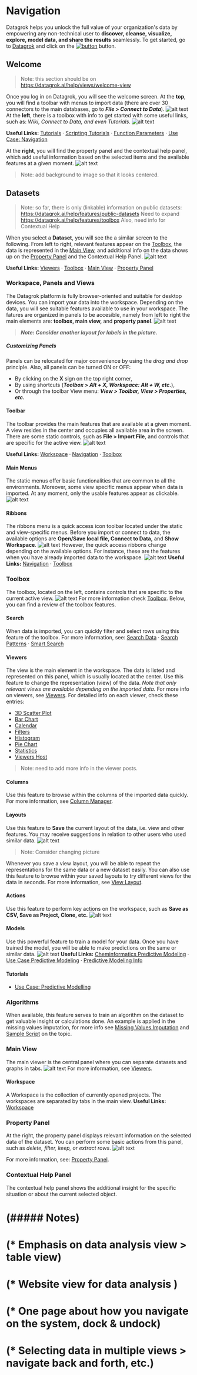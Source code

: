 # Navigation
 Datagrok helps you unlock the full value of your organization's data by empowering any non-technical user to **discover, cleanse, visualize, explore, model data, and share the results** seamlessly. To get started, go to [Datagrok](https://datagrok.ai/) and click on the [![button](../uploads/pictures/button33.JPG "Launch")](https://public.datagrok.ai/?) button.
## Welcome
> Note: this section should be on https://datagrok.ai/help/views/welcome-view

Once you log in on Datagrok, you will see the welcome screen. At the **top**, you will find a toolbar with menus to import data (there are over 30 connectors to the main databases, go to _**File > Connect to Data**_). 
![alt text](../uploads/gifs/welcome.gif "Datagrok Welcome Page Menus")
At the **left**, there is a toolbox with info to get started with some useful links, such as: _Wiki, Connect to Data, and even Tutorials_.
![alt text](../uploads/pictures/welcome_start.JPG "Datagrok Welcome Page")

**Useful Links:** [Tutorials](https://datagrok.ai/help/tutorials/tutorials) · [Scripting Tutorials](https://datagrok.ai/help/tutorials/scripting) · [Function Parameters](https://datagrok.ai/help/tutorials/func-params-enhancement) · [Use Case: Navigation](https://datagrok.ai/help/tutorials/platform-navigation)

At the **right**, you will find the property panel and the contextual help panel, which add useful information based on the selected items and the available features at a given moment.
![alt text](../uploads/pictures/welcome_property_panel.JPG "Property Panel and Contextual Help Panel")
> Note: add background to image so that it looks centered.
## Datasets
> Note: so far, there is only (linkable) information on public datasets: https://datagrok.ai/help/features/public-datasets
Need to expand https://datagrok.ai/help/features/toolbox
Also, need info for Contextual Help

When you select a **Dataset**, you will see the a similar screen to the following. From left to right, relevant features appear on the [Toolbox](https://datagrok.ai/help/features/toolbox), the data is represented in the [Main View](https://datagrok.ai/help/entities/view-layout), and additional info on the data shows up on the [Property Panel](https://datagrok.ai/help/features/property-panel) and the Contextual Help Panel.
![alt text](../uploads/pictures/dataset.JPG "Datagrok Welcome Page")

**Useful Links:** [Viewers](https://datagrok.ai/help/viewers/viewers) · [Toolbox](https://datagrok.ai/help/features/toolbox) · [Main View](https://datagrok.ai/help/entities/view-layout) · [Property Panel](https://datagrok.ai/help/features/property-panel)

### Workspace, Panels and Views

The Datagrok platform is fully browser-oriented and suitable for desktop devices. You can import your data into the workspace. Depending on the data, you will see suitable features available to use in your workspace. The fatures are organized in panels to be accesible, namely from left to right the main elements are: **toolbox, main view,** and **property panel**.
![alt text](../uploads/pictures/sections2.png "Sections")
> **_Note: Consider another layout for labels in the picture._**
##### Customizing Panels
Panels can be relocated for major convenience by using the _drag and drop_ principle. Also, all panels can be turned ON or OFF: 
* By clicking on the **X** sign on the top right corner, 
* By using shortcuts (**_Toolbox > Alt + X, Workspace: Alt + W, etc._**), 
* Or through the toolbar View menu: **_View > Toolbar, View > Properties, etc._**

#### Toolbar
The toolbar provides the main features that are available at a given moment. A view resides in the center and occupies all available area in the screen. There are some static controls, such as **File > Import File**, and controls that are specific for the active view.
![alt text](../uploads/pictures/toolbar.JPG "Toolbar")

**Useful Links:** [Workspace](https://datagrok.ai/help/features/workspace) · [Navigation](https://datagrok.ai/help/features/navigation) · [Toolbox](https://datagrok.ai/help/features/toolbox)
#### Main Menus
The static menus offer basic functionalities that are common to all the environments. Moreover, some view specific menus appear when data is imported. At any moment, only the usable features appear as clickable.
![alt text](../uploads/pictures/main_toolbar.JPG "Main Menus")
#### Ribbons
The ribbons menu is a quick access icon toolbar located under the static and view-specific menus. Before you import or connect to data, the available options are **Open/Save local file, Connect to Data,** and **Show Workspace**.
![alt text](../uploads/gifs/ribbons.gif "Ribbons Menu")
However, the quick access ribbons change depending on the available options. For instance, these are the features when you have already imported data to the workspace.
![alt text](../uploads/pictures/icon_menu.JPG "Ribbon Toolbar")
**Useful Links:** [Navigation](https://datagrok.ai/help/features/navigation) · [Toolbox](https://datagrok.ai/help/features/toolbox)

### Toolbox
The toolbox, located on the left, contains controls that are specific to the current active view.
![alt text](../uploads/pictures/toolbox.png "Toolbox")
For more information check [Toolbox](https://datagrok.ai/help/features/toolbox). Below, you can find a review of the toolbox features.
#### Search
When data is imported, you can quickly filter and select rows using this feature of the toolbox. 
For more information, see: [Search Data](https://datagrok.ai/help/features/data-search) · [Search Patterns](https://datagrok.ai/help/features/data-search-patterns) · [Smart Search](https://datagrok.ai/help/features/data-search-patterns)
#### Viewers 
The view is the main element in the workspace. The data is listed and represented on this panel, which is usually located at the center. Use this feature to change the representation (view) of the data. _Note that only relevant views are available depending on the imported data._
For more info on viewers, see [Viewers](https://datagrok.ai/help/viewers/viewers). For detailed info on each viewer, check these entries:
*   [3D Scatter Plot](https://datagrok.ai/help/viewers/3d-scatter-plot)
*   [Bar Chart](https://datagrok.ai/help/viewers/bar-chart)
*   [Calendar](https://datagrok.ai/help/viewers/calendar)
*   [Filters](https://datagrok.ai/help/viewers/filters)
*   [Histogram](https://datagrok.ai/help/viewers/histogram)
*   [Pie Chart](https://datagrok.ai/help/viewers/pie-chart)
*   [Statistics](https://datagrok.ai/help/viewers/statistics)
*   [Viewers Host](https://datagrok.ai/help/viewers/viewer-host)
> Note: need to add more info in the viewer posts.
#### Columns
Use this feature to browse within the columns of the imported data quickly. For more information, see [Column Manager](https://datagrok.ai/help/features/column-manager).
#### Layouts 
Use this feature to **Save** the current layout of the data, i.e. view and other features. You may receive suggestions in relation to other users who used similar data. 
![alt text](../uploads/pictures/layouts.JPG "Layouts")
> Note: Consider changing picture

Whenever you save a view layout, you will be able to repeat the representations for the same data or a new dataset easily. You can also use this feature to browse within your saved layouts to try different views for the data in seconds. For more information, see [View Layout](https://datagrok.ai/help/entities/view-layout).
#### Actions
Use this feature to perform key actions on the workspace, such as **Save as CSV, Save as Project, Clone, etc.** 
![alt text](../uploads/pictures/actions.JPG "Layouts")
#### Models 
Use this powerful feature to train a model for your data. Once you have trained the model, you will be able to make predictions on the same or similar data. 
![alt text](../uploads/pictures/models.JPG "Models")
**Useful Links:** [Cheminformatics Predictive Modeling](https://datagrok.ai/help/domains/chem/chem-predictive-modeling) · [Use Case Predictive Modeling](https://datagrok.ai/help/tutorials/predictive-modeling) · [Predictive Modeling Info](https://datagrok.ai/help/plugins/predictive-modeling-info)
#### Tutorials
* [Use Case: Predictive Modelling](https://datagrok.ai/help/tutorials/predictive-modeling)
### Algorithms
When available, this feature serves to train an algorithm on the dataset to get valuable insight or calculations done. An example is applied in the missing values imputation, for more info see [Missing Values Imputation](https://datagrok.ai/help/dialogs/missing-values-imputation) and [Sample Script](https://public.datagrok.ai/js/samples/domains/data-science/missing-values-imputation) on the topic.

### Main View
The main viewer is the central panel where you can separate datasets and graphs in tabs.
![alt text](../uploads/pictures/main_view.JPG "Main View")
For more information, see [Viewers](https://datagrok.ai/help/viewers/viewers).
#### Workspace
A Workspace is the collection of currently opened projects. The workspaces are separated by tabs in the main view. **Useful Links:** [Workspace](https://datagrok.ai/help/features/workspace)
### Property Panel
At the right, the property panel displays relevant information on the selected data of the dataset. You can perform some basic actions from this panel, such as _delete, filter, keep, or extract rows_.
![alt text](../uploads/pictures/property_panel.JPG "Property Panel")

For more information, see: [Property Panel](https://datagrok.ai/help/features/property-panel).
### Contextual Help Panel
The contextual help panel shows the additional insight for the specific situation or about the current selected object. 

# (##### Notes)
# (* Emphasis on data analysis view > table view)
# (* Website view for data analysis )
# (* One page about how you navigate on the system, dock &  undock)
# (* Selecting data in multiple views > navigate back and forth, etc.)
